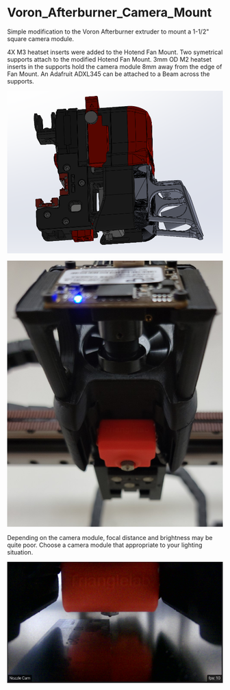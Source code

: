 # Voron_Afterburner_Camera_Mount
Simple modification to the Voron Afterburner extruder to mount a 1-1/2" square camera module.

4X M3 heatset inserts were added to the Hotend Fan Mount.
Two symetrical supports attach to the modified Hotend Fan Mount.
3mm OD M2 heatset inserts in the supports hold the camera module 8mm away from the edge of Fan Mount.
An Adafruit ADXL345 can be attached to a Beam across the supports.

![alt text](https://github.com/Driosenth/Voron_Afterburner_Camera_Mount/blob/main/8mm_CAD_Image.PNG?raw=true)

![alt text](https://github.com/Driosenth/Voron_Afterburner_Camera_Mount/blob/main/8mm_Underside.jpg?raw=true)


Depending on the camera module, focal distance and brightness may be quite poor. Choose a camera module that appropriate to your lighting situation.

![alt text](https://github.com/Driosenth/Voron_Afterburner_Camera_Mount/blob/main/8mm_Nozzle_Cam.png?raw=true)

